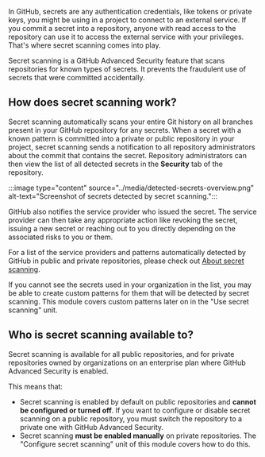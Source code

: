 In GitHub, secrets are any authentication credentials, like tokens or private keys, you might be using in a project to connect to an external service. If you commit a secret into a repository, anyone with read access to the repository can use it to access the external service with your privileges. That's where secret scanning comes into play.

Secret scanning is a GitHub Advanced Security feature that scans repositories for known types of secrets. It prevents the fraudulent use of secrets that were committed accidentally.

## How does secret scanning work?

Secret scanning automatically scans your entire Git history on all branches present in your GitHub repository for any secrets. When a secret with a known pattern is committed into a private or public repository in your project, secret scanning sends a notification to all repository administrators about the commit that contains the secret. Repository administrators can then view the list of all detected secrets in the **Security** tab of the repository.

:::image type="content" source="../media/detected-secrets-overview.png" alt-text="Screenshot of secrets detected by secret scanning.":::

GitHub also notifies the service provider who issued the secret. The service provider can then take any appropriate action like revoking the secret, issuing a new secret or reaching out to you directly depending on the associated risks to you or them.

For a list of the service providers and patterns automatically detected by GitHub in public and private repositories, please check out [About secret scanning](https://docs.github.com/en/code-security/secret-scanning/about-secret-scanning).

If you cannot see the secrets used in your organization in the list, you may be able to create custom patterns for them that will be detected by secret scanning. This module covers custom patterns later on in the "Use secret scanning" unit.

## Who is secret scanning available to?

Secret scanning is available for all public repositories, and for private repositories owned by organizations on an enterprise plan where GitHub Advanced Security is enabled.

This means that:

- Secret scanning is enabled by default on public repositories and **cannot be configured or turned off**. If you want to configure or disable secret scanning on a public repository, you must switch the repository to a private one with GitHub Advanced Security.
- Secret scanning **must be enabled manually** on private repositories. The "Configure secret scanning" unit of this module covers how to do this.
